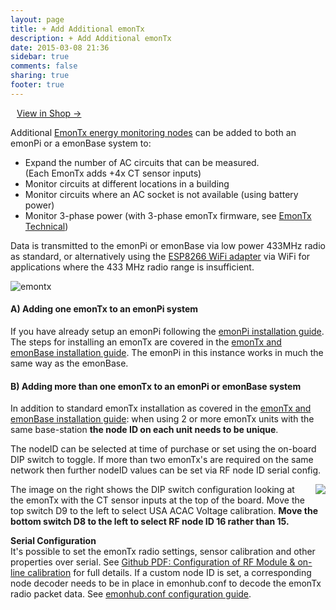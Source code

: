 ```yaml
---
layout: page
title: + Add Additional emonTx
description: + Add Additional emonTx
date: 2015-03-08 21:36
sidebar: true
comments: false
sharing: true
footer: true
---
```


<a class="btn pull-right" href="http://shop.openenergymonitor.com/emontx-v3-electricity-monitoring-transmitter-unit-433mhz/" style="margin-left:10px">View in Shop &rarr; </a>

Additional [EmonTx energy monitoring nodes](/technical/emontx) can be added to both an emonPi or a emonBase system to:

- Expand the number of AC circuits that can be measured.<br>(Each EmonTx adds +4x CT sensor inputs)
- Monitor circuits at different locations in a building
- Monitor circuits where an AC socket is not available (using battery power)
- Monitor 3-phase power (with 3-phase emonTx firmware, see [EmonTx Technical](/technical/emontx))

Data is transmitted to the emonPi or emonBase via low power 433MHz radio as standard, or alternatively using the [ESP8266 WiFi adapter](/setup/esp8266-adapter-emontx/) via WiFi for applications where the 433 MHz radio range is insufficient. 

![emontx](/images/setup/emontx.jpg)

#### A) Adding one emonTx to an emonPi system

If you have already setup an emonPi following the [emonPi installation guide](/setup/install). The steps for installing an emonTx are covered in the [emonTx and emonBase installation guide](/setup/install-emontx). The emonPi in this instance works in much the same way as the emonBase.

#### B) Adding more than one emonTx to an emonPi or emonBase system

In addition to standard emonTx installation as covered in the [emonTx and emonBase installation guide](/setup/install-emontx): when using 2 or more emonTx units with the same base-station **the node ID on each unit needs to be unique**. 

The nodeID can be selected at time of purchase or set using the on-board DIP switch to toggle. If more than two emonTx's are required on the same network then further nodeID values can be set via RF node ID serial config.

<img src="/images/setup/emontx_dipswitch.jpg" style="max-width:400px; float:right; padding:0 0 10px 10px">

The image on the right shows the DIP switch configuration looking at the emonTx with the CT sensor inputs at the top of the board. Move the top switch D9 to the left to select USA ACAC Voltage calibration. **Move the bottom switch D8 to the left to select RF node ID 16 rather than 15.**

**Serial Configuration**<br>
It's possible to set the emonTx radio settings, sensor calibration and other properties over serial. See [Github PDF: Configuration of RF Module & on-line calibration](https://github.com/openenergymonitor/EmonTxV3CM/blob/v1.6/Config.pdf) for full details. If a custom node ID is set, a corresponding node decoder needs to be in place in emonhub.conf to decode the emonTx radio packet data. See [emonhub.conf configuration guide](https://github.com/openenergymonitor/emonhub/blob/emon-pi/configuration.md).
